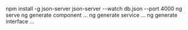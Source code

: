 npm install -g json-server
json-server --watch db.json --port 4000
ng serve
ng generate component ...
ng generate service ...
ng generate interface ...